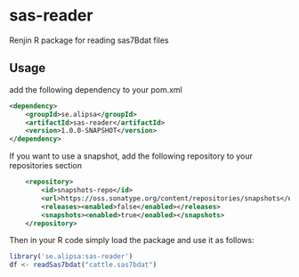 # sas-reader
Renjin R package for reading sas7Bdat files

## Usage
add the following dependency to your pom.xml 
```xml
<dependency>
    <groupId>se.alipsa</groupId>
    <artifactId>sas-reader</artifactId>
    <version>1.0.0-SNAPSHOT</version>
</dependency>
```

If you want to use a snapshot, add the following repository to your repositories section
```xml
    <repository>
        <id>snapshots-repo</id>
        <url>https://oss.sonatype.org/content/repositories/snapshots</url>
        <releases><enabled>false</enabled></releases>
        <snapshots><enabled>true</enabled></snapshots>
    </repository>
```

Then in your R code simply load the package and use it as follows:
```r
library('se.alipsa:sas-reader')
df <- readSas7bdat("cattle.sas7bdat")
```
